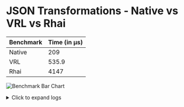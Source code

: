 # JSON Transformations - Native vs VRL vs Rhai 

| Benchmark | Time (in µs) |
|-----------|------|
| Native | 209 |
| VRL | 535.9 |
| Rhai | 4147 |

![Benchmark Bar Chart](https://quickchart.io/chart?bkg=white&c=%7B%22data%22%3A%7B%22datasets%22%3A%5B%7B%22data%22%3A%5B209.0%2C535.9%2C4147.0%5D%2C%22label%22%3A%22Benchmark%20Results%22%7D%5D%2C%22labels%22%3A%5B%22Native%22%2C%22VRL%22%2C%22Rhai%22%5D%7D%2C%22options%22%3A%7B%22scales%22%3A%7B%22yAxes%22%3A%5B%7B%22ticks%22%3A%7B%22beginAtZero%22%3Atrue%7D%7D%5D%7D%2C%22title%22%3A%7B%22display%22%3Atrue%2C%22text%22%3A%22Lower%20is%20Better%22%7D%7D%2C%22type%22%3A%22bar%22%7D)

<details><summary>Click to expand logs</summary>

Rust Benchmark Output:

```shell

running 0 tests

test result: ok. 0 passed; 0 failed; 0 ignored; 0 measured; 0 filtered out; finished in 0.00s

Rhai                    time:   [4.1350 µs 4.1470 µs 4.1652 µs]
Found 12 outliers among 100 measurements (12.00%)
  2 (2.00%) low severe
  3 (3.00%) low mild
  3 (3.00%) high mild
  4 (4.00%) high severe

VRL                     time:   [535.63 ns 535.88 ns 536.16 ns]
Found 6 outliers among 100 measurements (6.00%)
  6 (6.00%) high mild

Native                  time:   [207.70 ns 209.04 ns 211.22 ns]
Found 9 outliers among 100 measurements (9.00%)
  1 (1.00%) low mild
  2 (2.00%) high mild
  6 (6.00%) high severe


```



</details>
